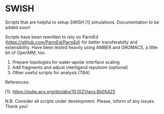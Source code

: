 # SWISH
Scripts that are helpful to setup SWISH [1] simulations.
Documentation to be added soon!

Scripts have been rewritten to rely on ParmEd (https://github.com/ParmEd/ParmEd) for better transferabilty and extensibility. Have been tested heavily using AMBER and GROMACS, a little bit of OpenMM, too.
 
1. Prepare topologies for water-apolar interface scaling
2. Add fragments and adjust interligand repulsion (optional)
3. Other useful scripts for analysis (TBA)

References:

[1]. https://pubs.acs.org/doi/abs/10.1021/jacs.6b05425

N.B. Consider all scripts under development. Please, inform of any issues. Thank you!
